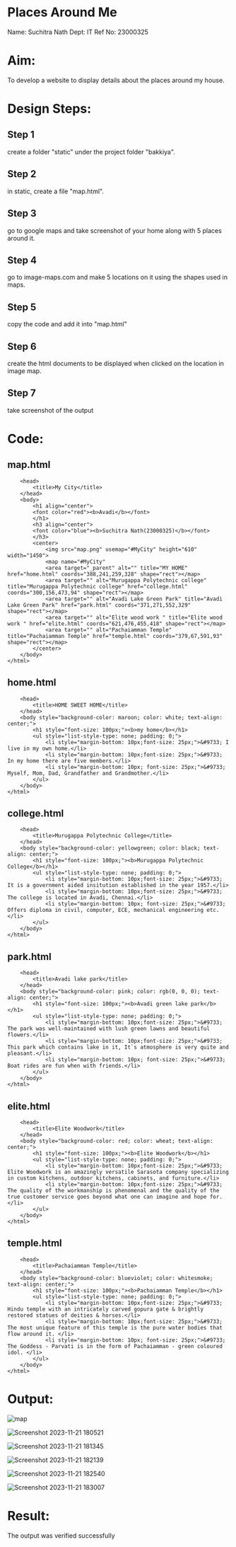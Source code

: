 # Places Around Me
Name: Suchitra Nath
Dept: IT
Ref No: 23000325
# Aim:
To develop a website to display details about the places around my house.

# Design Steps:
## Step 1
create a folder "static" under the project folder "bakkiya".
## Step 2
in static, create a file "map.html".
## Step 3
go to google maps and take screenshot of your home along with 5 places around it.
## Step 4
go to image-maps.com and make 5 locations on it using the shapes used in maps.
## Step 5
copy the code and add it into "map.html"
## Step 6
create the html documents to be displayed when clicked on the location in image map.
## Step 7
take screenshot of the output

# Code:
## map.html
```<html>
    <head>
        <title>My City</title>
    </head>
    <body>
        <h1 align="center">
        <font color="red"><b>Avadi</b></font> 
        </h1>
        <h3 align="center">   
        <font color="blue"><b>Suchitra Nath(23000325)</b></font> 
        </h3>
        <center>
            <img src="map.png" usemap="#MyCity" height="610" width="1450">
            <map name="#MyCity"
            <area target="_parent" alt="" title="MY HOME" href="home.html" coords="388,241,259,328" shape="rect"></map>
            <area target="" alt="Murugappa Polytechnic college" title="Murugappa Polytechnic college" href="college.html" coords="300,156,473,94" shape="rect"></map>
            <area target="" alt="Avadi Lake Green Park" title="Avadi Lake Green Park" href="park.html" coords="371,271,552,329" shape="rect"></map>
            <area target="" alt="Elite wood work " title="Elite wood work " href="elite.html" coords="621,476,455,418" shape="rect"></map>
            <area target="" alt="Pachaiamman Temple" title="Pachaiamman Temple" href="temple.html" coords="379,67,591,93" shape="rect"></map>
        </center>   
    </body>
</html>
```

## home.html
```<html>
    <head>
        <title>HOME SWEET HOME</title>
    </head>
    <body style="background-color: maroon; color: white; text-align: center;">
        <h1 style="font-size: 100px;"><b>my home</b></h1>
        <ul style="list-style-type: none; padding: 0;">
            <li style="margin-bottom: 10px;font-size: 25px;">&#9733; I live in my own home.</li>
            <li style="margin-bottom: 10px;font-size: 25px;">&#9733; In my home there are five members.</li>
            <li style="margin-bottom: 10px; font-size: 25px;">&#9733; Myself, Mom, Dad, Grandfather and Grandmother.</li>
        </ul>
    </body>
</html>
```

## college.html
```<html>
    <head>
        <title>Murugappa Polytechnic College</title>
    </head>
    <body style="background-color: yellowgreen; color: black; text-align: center;">
        <h1 style="font-size: 100px;"><b>Murugappa Polytechnic College</b></h1>
        <ul style="list-style-type: none; padding: 0;">
            <li style="margin-bottom: 10px;font-size: 25px;">&#9733; It is a government aided insitution established in the year 1957.</li>
            <li style="margin-bottom: 10px;font-size: 25px;">&#9733; The college is located in Avadi, Chennai.</li>
            <li style="margin-bottom: 10px; font-size: 25px;">&#9733; Offers diploma in civil, computer, ECE, mechanical engineering etc.</li>
        </ul>
    </body>
</html>
```

## park.html
```<html>
    <head>
        <title>Avadi lake park</title>
    </head>
    <body style="background-color: pink; color: rgb(0, 0, 0); text-align: center;">
        <h1 style="font-size: 100px;"><b>Avadi green lake park</b></h1>
        <ul style="list-style-type: none; padding: 0;">
            <li style="margin-bottom: 10px;font-size: 25px;">&#9733; The park was well-maintained with lush green lawns and beautiful flowers.</li>
            <li style="margin-bottom: 10px;font-size: 25px;">&#9733; This park which contains lake in it, It`s atmosphere is very quite and pleasant.</li>
            <li style="margin-bottom: 10px; font-size: 25px;">&#9733; Boat rides are fun when with friends.</li>
        </ul>
    </body>
</html>
```

## elite.html
```<html>
    <head>
        <title>Elite Woodwork</title>
    </head>
    <body style="background-color: red; color: wheat; text-align: center;">
        <h1 style="font-size: 100px;"><b>Elite Woodwork</b></h1>
        <ul style="list-style-type: none; padding: 0;">
            <li style="margin-bottom: 10px;font-size: 25px;">&#9733;  Elite Woodwork is an amazingly versatile Sarasota company specializing in custom kitchens, outdoor kitchens, cabinets, and furniture.</li>
            <li style="margin-bottom: 10px;font-size: 25px;">&#9733; The quality of the workmanship is phenomenal and the quality of the true customer service goes beyond what one can imagine and hope for.</li>
        </ul>
    </body>
</html>
```

## temple.html
```<html>
    <head>
        <title>Pachaiamman Temple</title>
    </head>
    <body style="background-color: blueviolet; color: whitesmoke; text-align: center;">
        <h1 style="font-size: 100px;"><b>Pachaiamman Temple</b></h1>
        <ul style="list-style-type: none; padding: 0;">
            <li style="margin-bottom: 10px;font-size: 25px;">&#9733; Hindu temple with an intricately carved gopura gate & brightly restored statues of deities & horses.</li>
            <li style="margin-bottom: 10px;font-size: 25px;">&#9733; The most unique feature of this temple is the pure water bodies that flow around it. </li>
            <li style="margin-bottom: 10px; font-size: 25px;">&#9733; The Goddess - Parvati is in the form of Pachaiamman - green coloured idol. </li>
        </ul>
    </body>
</html>
```

# Output:


![map](https://github.com/suchitranath/Ex-04-webTech_imagemap/assets/145742631/c1524ad3-c557-40ec-a9b0-729246178589)


![Screenshot 2023-11-21 180521](https://github.com/suchitranath/Ex-04-webTech_imagemap/assets/145742631/249f8254-42be-45d5-a627-9600656be0fc)


![Screenshot 2023-11-21 181345](https://github.com/suchitranath/Ex-04-webTech_imagemap/assets/145742631/8dabb92a-818d-4c53-af6d-787c8ff31bf7)


![Screenshot 2023-11-21 182139](https://github.com/suchitranath/Ex-04-webTech_imagemap/assets/145742631/c1473e4a-2037-44d4-9bb5-2945ccd7f85b)


![Screenshot 2023-11-21 182540](https://github.com/suchitranath/Ex-04-webTech_imagemap/assets/145742631/ead92088-9ca2-4d80-8100-3d3c7c36cc4b)


![Screenshot 2023-11-21 183007](https://github.com/suchitranath/Ex-04-webTech_imagemap/assets/145742631/5ff96778-56e4-4806-9728-bbacbe5f5be3)


# Result:
The output was verified successfully
